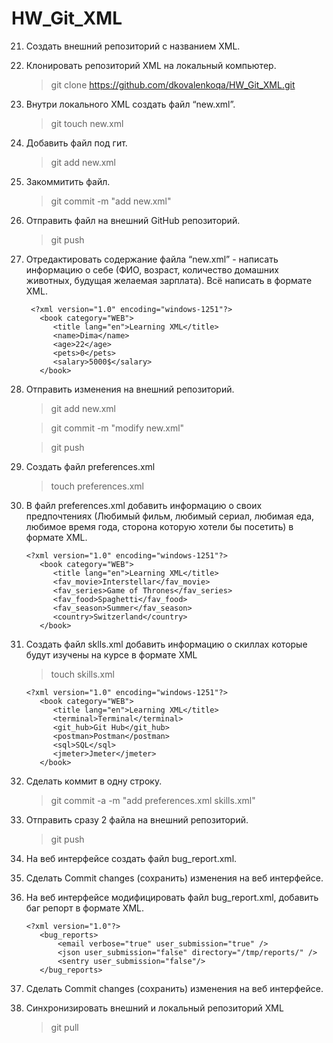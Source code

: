   # HW_Git_XML
  
  21. Создать внешний репозиторий c названием XML.
  22. Клонировать репозиторий XML на локальный компьютер.

      > git clone https://github.com/dkovalenkoqa/HW_Git_XML.git
  23. Внутри локального XML создать файл “new.xml”.
      > git touch new.xml
  24. Добавить файл под гит.
      > git add new.xml
  25. Закоммитить файл.
      > git commit -m "add new.xml"
  26. Отправить файл на внешний GitHub репозиторий.
      > git push
  27. Отредактировать содержание файла “new.xml” - написать информацию о себе (ФИО, возраст, количество домашних животных, будущая желаемая зарплата). Всё написать в формате XML.
      ```
       <?xml version="1.0" encoding="windows-1251"?>
         <book category="WEB">
            <title lang="en">Learning XML</title>
            <name>Dima</name>
            <age>22</age>
            <pets>0</pets>
            <salary>5000$</salary>
         </book>
      ```
  28. Отправить изменения на внешний репозиторий.
       > git add new.xml

       > git commit -m "modify new.xml"

       > git push
  29. Создать файл preferences.xml
       > touch preferences.xml
  30. В файл preferences.xml добавить информацию о своих предпочтениях (Любимый фильм, любимый сериал, любимая еда, любимое время года, сторона которую хотели бы посетить) в формате XML.
       ```
       <?xml version="1.0" encoding="windows-1251"?>
          <book category="WEB">
             <title lang="en">Learning XML</title>
             <fav_movie>Interstellar</fav_movie>
             <fav_series>Game of Thrones</fav_series>
             <fav_food>Spaghetti</fav_food>
             <fav_season>Summer</fav_season>
             <country>Switzerland</country>
          </book>
       ```
  31. Создать файл sklls.xml добавить информацию о скиллах которые будут изучены на курсе в формате XML
       > touch skills.xml
       ```
       <?xml version="1.0" encoding="windows-1251"?>
          <book category="WEB">
             <title lang="en">Learning XML</title>
             <terminal>Terminal</terminal>
             <git_hub>Git Hub</git_hub>
             <postman>Postman</postman>
             <sql>SQL</sql>
             <jmeter>Jmeter</jmeter>
          </book>
       ```
  32. Сделать коммит в одну строку.
       > git commit -a -m "add preferences.xml skills.xml"
  33. Отправить сразу 2 файла на внешний репозиторий.
       > git push
  34. На веб интерфейсе создать файл bug_report.xml.
  35. Сделать Commit changes (сохранить) изменения на веб интерфейсе.
  36. На веб интерфейсе модифицировать файл bug_report.xml, добавить баг репорт в формате XML.
       ```
       <?xml version="1.0"?>
          <bug_reports>
              <email verbose="true" user_submission="true" />
              <json user_submission="false" directory="/tmp/reports/" />
              <sentry user_submission="false"/>
          </bug_reports>
       ```
  37. Сделать Commit changes (сохранить) изменения на веб интерфейсе.
  38. Синхронизировать внешний и локальный репозиторий XML

       > git pull
